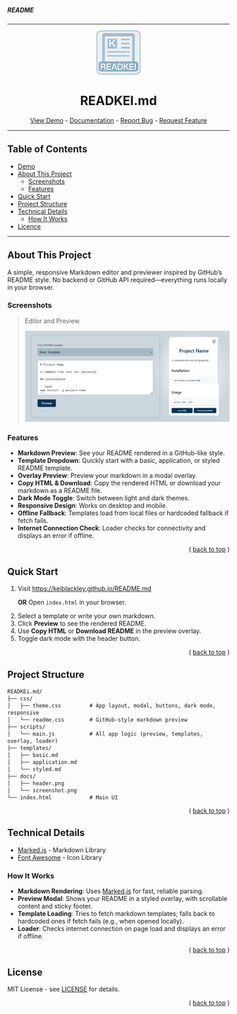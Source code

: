 <h5>README</h5>
<hr>
<div align="center">
<p><img src="images/logo.png" alt="LOGO"></p>
<h1>READKEI.md</h1>
<p><a href="https://keiblackley.github.io/README.md">View Demo</a> - <a href="README.md">Documentation</a> - <a href="https://github.com/KeiBlackley/README.md/issues/">Report Bug</a> - <a href="https://github.com/KeiBlackley/README.md/issues/">Request Feature</a></p>
</div>
<hr/>
<h2>Table of Contents</h2>
<ul>
<li><a href="https://keiblackley.github.io/README.md">Demo</a></li>
<li><a href="#about-this-project">About This Project</a><ul>
<li><a href="#screenshots">Screenshots</a></li>
<li><a href="#features">Features</a></li>
</ul>
</li>
<li><a href="#quick-start">Quick Start</a></li>
<li><a href="#project-structure">Project Structure</a></li>
<li><a href="#technical-details">Technical Details</a><ul>
<li><a href="#how-it-works">How It Works</a></li>
</ul></li>
<li><a href="#license">Licence</a></li>
</ul>
<hr>
<h2>About This Project</h2>
<p>A simple, responsive Markdown editor and previewer inspired by GitHub’s README style. No backend or GitHub API required—everything runs locally in your browser.</p>
<h3>Screenshots</h3>
<blockquote> Editor and Preview
<p><img src="images/screenshot.png" alt="SCREENSHOT"></p>
</blockquote>
<h3>Features</h3>
<ul>
<li><strong>Markdown Preview</strong>: See your README rendered in a GitHub-like style.</li>
<li><strong>Template Dropdown</strong>: Quickly start with a basic, application, or styled README template.</li>
<li><strong>Overlay Preview</strong>: Preview your markdown in a modal overlay.</li>
<li><strong>Copy HTML &amp; Download</strong>: Copy the rendered HTML or download your markdown as a README file.</li>
<li><strong>Dark Mode Toggle</strong>: Switch between light and dark themes.</li>
<li><strong>Responsive Design</strong>: Works on desktop and mobile.</li>
<li><strong>Offline Fallback</strong>: Templates load from local files or hardcoded fallback if fetch fails.</li>
<li><strong>Internet Connection Check</strong>: Loader checks for connectivity and displays an error if offline.</li>
</ul>
<div align="right"><p>( <a href="#readme">back to top</a> )</p></div>
<h2>Quick Start</h2>
<ol>
<li>Visit <a href="https://keiblackley.github.io/README.md">https://keiblackley.github.io/README.md</a> 

<strong>OR</strong> 
Open <code>index.html</code> in your browser.</li>
<li>Select a template or write your own markdown.</li>
<li>Click <strong>Preview</strong> to see the rendered README.</li>
<li>Use <strong>Copy HTML</strong> or <strong>Download README</strong> in the preview overlay.</li>
<li>Toggle dark mode with the header button.</li>
</ol>
<div align="right"><p>( <a href="#readme">back to top</a> )</p></div>
<h2>Project Structure</h2>
<pre><code>READKEi.md/
├── css/
│   ├── theme.css         # App layout, modal, buttons, dark mode, responsive
│   └── readme.css        # GitHub-style markdown preview
├── scripts/
│   └── main.js           # All app logic (preview, templates, overlay, loader)
├── templates/
│   ├── basic.md
│   ├── application.md
│   └── styled.md
├── docs/
│   ├── header.png
│   └── screenshot.png
└── index.html            # Main UI
</code></pre>
<div align="right"><p>( <a href="#readme">back to top</a> )</p></div>
<h2>Technical Details</h2>
<ul>
<li><a href="https://marked.js.org/" target="_blank">Marked.js</a> - Markdown Library</li>
<li><a href="https://fontawesome.com/" target="_blank">Font Awesome</a> - Icon Library</li>
</ul>
<h3>How It Works</h3>
<ul>
<li><strong>Markdown Rendering</strong>: Uses <a href="https://github.com/markedjs/marked">Marked.js</a> for fast, reliable parsing.</li>
<li><strong>Preview Modal</strong>: Shows your README in a styled overlay, with scrollable content and sticky footer.</li>
<li><strong>Template Loading</strong>: Tries to fetch markdown templates; falls back to hardcoded ones if fetch fails (e.g., when opened locally).</li>
<li><strong>Loader</strong>: Checks internet connection on page load and displays an error if offline.</li>
</ul>
<div align="right"><p>( <a href="#readme">back to top</a> )</p></div>
<h2>License</h2>
<p>MIT License - see <a href="LICENSE">LICENSE</a> for details.</p>
<div align="right"><p>( <a href="#readme">back to top</a> )</p></div>
